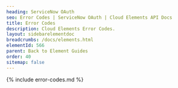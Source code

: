 ```yaml
---
heading: ServiceNow OAuth
seo: Error Codes | ServiceNow OAuth | Cloud Elements API Docs
title: Error Codes
description: Cloud Elements Error Codes.
layout: sidebarelementdoc
breadcrumbs: /docs/elements.html
elementId: 566
parent: Back to Element Guides
order: 40
sitemap: false
---
```


{% include error-codes.md %}
